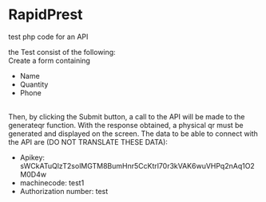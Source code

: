 # RapidPrest

test php code for an API

the Test consist of the following:
<br>
Create a form containing

<ul>
<li>Name</li>
<li>Quantity</li>
<li>Phone</li>
</ul>
<br>
Then, by clicking the Submit button, a call to the API will be made to the generateqr function.
With the response obtained, a physical qr must be generated and displayed on the screen.
The data to be able to connect with the API are (DO NOT TRANSLATE THESE DATA):
<br>
<ul>
<li>Apikey: sWCkATuQlzT2solMGTM8BumHnr5CcKtrl70r3kVAK6wuVHPq2nAq1O2M0D4w</li>
<li>machinecode: test1</li>
<li>Authorization number: test</li>
</ul>
